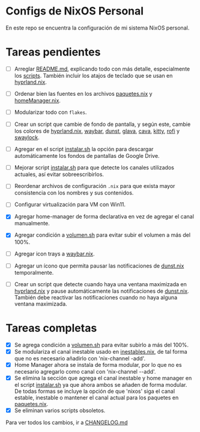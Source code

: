 # Configs de NixOS Personal

En este repo se encuentra la configuración de mi sistema NixOS personal.



# Tareas pendientes

- [ ] Arreglar [README.md](README.md), explicando todo con más detalle, especialmente los [scripts](scripts/). También incluir los atajos de teclado que se usan en [hyprland.nix](nixos/dotFiles/hyprland.nix).
- [ ] Ordenar bien las fuentes en los archivos [paquetes.nix](nixos/paquetes.nix) y [homeManager.nix](nixos/homeManager.nix).
- [ ] Modularizar todo con `flakes`.
- [ ] Crear un script que cambie de fondo de pantalla, y según este, cambie los colores de [hyprland.nix](nixos/dotFiles/hyprland.nix), [waybar](nixos/dotFiles/waybar.nix), [dunst](nixos/dotFiles/dunst.nix), [glava](nixos/dotFiles/glava.nix), [cava](nixos/dotFiles/cava.nix), [kitty](nixos/dotFiles/kitty.nix), [rofi](nixos/dotFiles/rofi.nix) y [swaylock](nixos/dotFiles/swaylock.nix).
- [ ] Agregar en el script [instalar.sh](scripts/instalar.sh) la opción para descargar automáticamente los fondos de pantallas de Google Drive.
- [ ] Mejorar script [instalar.sh](scripts/instalar.sh) para que detecte los canales utilizados actuales, así evitar sobreescribirlos.
- [ ] Reordenar archivos de configuración `.nix` para que exista mayor consistencia con los nombres y sus contenidos.
- [ ] Configurar virtualización para VM con Win11.
- [x] Agregar home-manager de forma declarativa en vez de agregar el canal manualmente.
- [x] Agregar condición a [volumen.sh](scripts/volumen.sh) para evitar subir el volumen a más del 100%.
- [ ] Agregar icon trays a [waybar.nix](nixos/dotFiles/waybar.nix).
- [ ] Agregar un ícono que permita pausar las notificaciones de [dunst.nix](nixos/dotFiles/dunst.nix) temporalmente.
- [ ] Crear un script que detecte cuando haya una ventana maximizada en [hyprland.nix](nixos/dotFiles/hyprland.nix) y pause automáticamente las notificaciones de [dunst.nix](nixos/dotFiles/dunst.nix). También debe reactivar las notificaciones cuando no haya alguna ventana maximizada.



# Tareas completas
- [x] Se agrega condición a [volumen.sh](scripts/volumen.sh) para evitar subirlo a más del 100%.
- [x] Se modulariza el canal inestable usado en [inestables.nix](nixos/inestables.nix), de tal forma que no es necesario añadirlo con 'nix-channel -add'.
- [x] Home Manager ahora se instala de forma modular, por lo que no es necesario agregarlo como canal con 'nix-channel --add'.
- [x] Se elimina la sección que agrega el canal inestable y home manager en el script [instalar.sh](scripts/instalar.sh) ya que ahora ambos se añaden de forma modular. De todas formas se incluye la opción de que 'nixos' siga el canal estable, inestable o mantener el canal actual para los paquetes en [paquetes.nix](nixos/paquetes.nix).
- [x] Se eliminan varios scripts obsoletos.

Para ver todos los cambios, ir a [CHANGELOG.md](CHANGELOG.md)